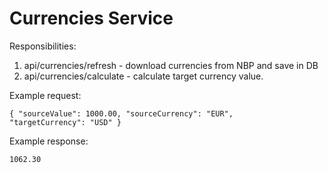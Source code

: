 # Currencies Service

Responsibilities:
1. api/currencies/refresh - download currencies from NBP and save in DB
2. api/currencies/calculate - calculate target currency value. 

Example request:

  <code>{
  "sourceValue": 1000.00,
  "sourceCurrency": "EUR",
  "targetCurrency": "USD"
}</code>

Example response:

 <code>1062.30</code>
